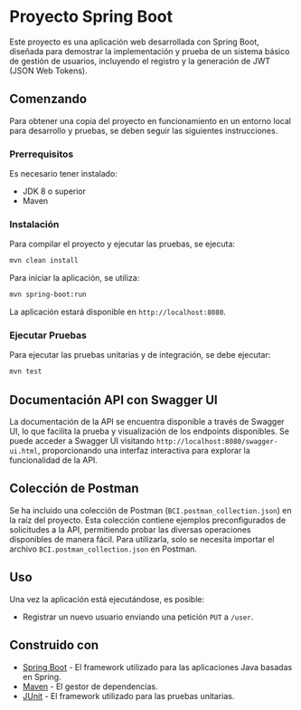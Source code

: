 
# Proyecto Spring Boot

Este proyecto es una aplicación web desarrollada con Spring Boot, diseñada para demostrar la implementación y prueba de un sistema básico de gestión de usuarios, incluyendo el registro y la generación de JWT (JSON Web Tokens).
## Comenzando

Para obtener una copia del proyecto en funcionamiento en un entorno local para desarrollo y pruebas, se deben seguir las siguientes instrucciones.

### Prerrequisitos

Es necesario tener instalado:

- JDK 8 o superior
- Maven

### Instalación

Para compilar el proyecto y ejecutar las pruebas, se ejecuta:

```bash
mvn clean install
```

Para iniciar la aplicación, se utiliza:

```bash
mvn spring-boot:run
```

La aplicación estará disponible en `http://localhost:8080`.

### Ejecutar Pruebas

Para ejecutar las pruebas unitarias y de integración, se debe ejecutar:

```bash
mvn test
```

## Documentación API con Swagger UI

La documentación de la API se encuentra disponible a través de Swagger UI, lo que facilita la prueba y visualización de los endpoints disponibles. Se puede acceder a Swagger UI visitando `http://localhost:8080/swagger-ui.html`, proporcionando una interfaz interactiva para explorar la funcionalidad de la API.

## Colección de Postman

Se ha incluido una colección de Postman (`BCI.postman_collection.json`) en la raíz del proyecto. Esta colección contiene ejemplos preconfigurados de solicitudes a la API, permitiendo probar las diversas operaciones disponibles de manera fácil. Para utilizarla, solo se necesita importar el archivo `BCI.postman_collection.json` en Postman.

## Uso

Una vez la aplicación está ejecutándose, es posible:

- Registrar un nuevo usuario enviando una petición `PUT` a `/user`.

## Construido con

- [Spring Boot](https://spring.io/projects/spring-boot) - El framework utilizado para las aplicaciones Java basadas en Spring.
- [Maven](https://maven.apache.org/) - El gestor de dependencias.
- [JUnit](https://junit.org/junit5/) - El framework utilizado para las pruebas unitarias.
